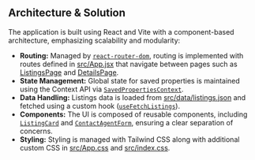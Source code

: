 ## Architecture & Solution

The application is built using React and Vite with a component-based architecture, emphasizing scalability and modularity:

- **Routing:** Managed by [`react-router-dom`](https://reactrouter.com), routing is implemented with routes defined in [src/App.jsx](src/App.jsx) that navigate between pages such as [ListingsPage](src/pages/ListingsPage.jsx) and [DetailsPage](src/pages/DetailsPage.jsx).
- **State Management:** Global state for saved properties is maintained using the Context API via [`SavedPropertiesContext`](src/context/SavedPropertiesContext.jsx).
- **Data Handling:** Listings data is loaded from [src/data/listings.json](src/data/listings.json) and fetched using a custom hook ([`useFetchListings`](src/hooks/useFetchListings.js)).
- **Components:** The UI is composed of reusable components, including [`ListingCard`](src/components/ListingCard.jsx) and [`ContactAgentForm`](src/components/ContactAgentForm.jsx), ensuring a clear separation of concerns.
- **Styling:** Styling is managed with Tailwind CSS along with additional custom CSS in [src/App.css](src/App.css) and [src/index.css](src/index.css).
